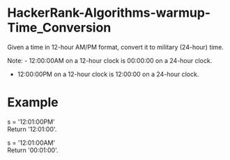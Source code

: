 # HackerRank-Algorithms-warmup-Time_Conversion

Given a time in 12-hour AM/PM format, convert it to military (24-hour) time.

Note: - 12:00:00AM on a 12-hour clock is 00:00:00 on a 24-hour clock.
- 12:00:00PM on a 12-hour clock is 12:00:00 on a 24-hour clock.

# Example

s = '12:01:00PM'\
Return '12:01:00'.

s = '12:01:00AM'\
Return '00:01:00'.
